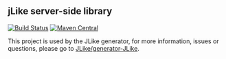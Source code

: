 jLike server-side library
----------------------------

[![Build Status][travis-image]][travis-url] [![Maven Central](https://maven-badges.herokuapp.com/maven-central/io.github.jLike/jLike/badge.svg)](https://maven-badges.herokuapp.com/maven-central/io.github.jLike/jLike)

This project is used by the JLike generator, for more information, issues or questions, please go to [JLike/generator-JLike](https://github.com/jLike/generator-jLike).

[travis-image]: https://travis-ci.org/jLike/jLike.svg?branch=master
[travis-url]: https://travis-ci.org/jLike/jLike
